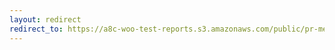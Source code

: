 ```yaml
---
layout: redirect
redirect_to: https://a8c-woo-test-reports.s3.amazonaws.com/public/pr-merge/45366/api/index.html
---
```

